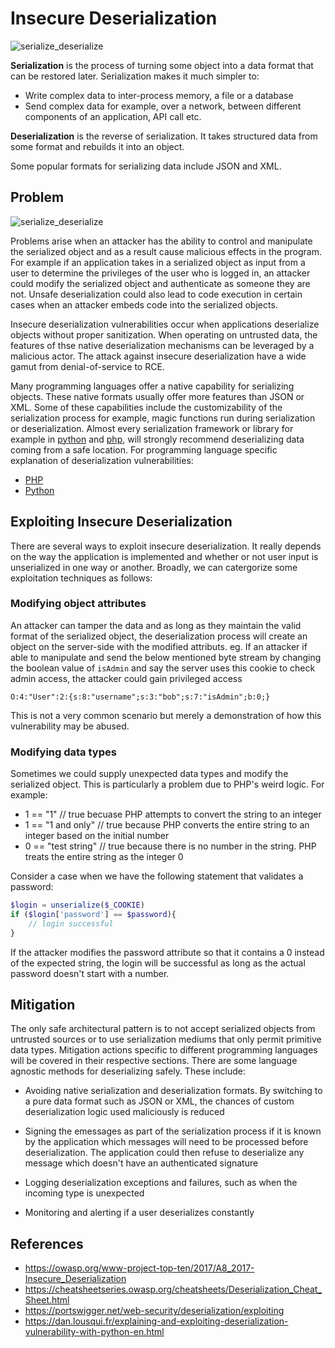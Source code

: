 # Insecure Deserialization

![serialize_deserialize](https://portswigger.net/web-security/images/deserialization-diagram.jpg)

**Serialization** is the process of turning some object into a data format that can be restored later. Serialization makes it much simpler to:

- Write complex data to inter-process memory, a file or a database
- Send complex data for example, over a network, between different components of an application, API call etc.

**Deserialization** is the reverse of serialization. It takes structured data from some format and rebuilds it into an object.

Some popular formats for serializing data include JSON and XML.

## Problem

![serialize_deserialize](https://portswigger.net/web-security/images/deserialization-infographic.jpg)

Problems arise when an attacker has the ability to control and manipulate the serialized object and as a result cause malicious effects in the program. For example if an application takes in a serialized object as input from a user to determine the privileges of the user who is logged in, an attacker could modify the serialized object and authenticate as someone they are not. Unsafe deserialization could also lead to code execution in certain cases when an attacker embeds code into the serialized objects.

Insecure deserialization vulnerabilities occur when applications deserialize objects without proper sanitization. When operating on untrusted data, the features of thse native deserialization mechanisms can be leveraged by a malicious actor. The attack against insecure deserialization have a wide gamut from denial-of-service to RCE.

Many programming languages offer a native capability for serializing objects. These native formats usually offer more features than JSON or XML. Some of these capabilities include the customizability of the serialization process for example, magic functions run during serialization or deserialization. Almost every serialization framework or library for example in [python](https://docs.python.org/3/library/pickle.html) and [php](https://www.php.net/manual/en/function.unserialize.php), will strongly recommend deserializing data coming from a safe location. For programming language specific explanation of deserialization vulnerabilities:

- [PHP](https://github.com/Shezz7/offsec/blob/master/insecure-deserialization/php-deserialization.md)
- [Python](https://github.com/Shezz7/offsec/blob/master/insecure-deserialization/python-deserialization.md)

## Exploiting Insecure Deserialization

There are several ways to exploit insecure deserialization. It really depends on the way the application is implemented and whether or not user input is unserialized in one way or another. Broadly, we can catergorize some exploitation techniques as follows:

### Modifying object attributes

An attacker can tamper the data and as long as they maintain the valid format of the serialized object, the deserialization process will create an object on the server-side with the modified attributs.  eg. If an attacker if able to manipulate and send the below mentioned byte stream by changing the boolean value of ```isAdmin``` and say the server uses this cookie to check admin access, the attacker could gain privileged access

```O:4:"User":2:{s:8:"username";s:3:"bob";s:7:"isAdmin";b:0;}```

This is not a very common scenario but merely a demonstration of how this vulnerability may be abused.

### Modifying data types

Sometimes we could supply unexpected data types and modify the serialized object. This is particularly a problem due to PHP's weird logic. For example:

- 1 == "1"           // true becuase PHP attempts to convert the string to an integer
- 1 == "1 and only"  // true because PHP converts the entire string to an integer based on the initial number
- 0 == "test string" // true because there is no number in the string. PHP treats the entire string as the integer 0

Consider a case when we have the following statement that validates a password:

```php
$login = unserialize($_COOKIE)
if ($login['password'] == $password){
    // login successful
}
```

If the attacker modifies the password attribute so that it contains a 0 instead of the expected string, the login will be successful as long as the actual password doesn't start with a number.

## Mitigation

The only safe architectural pattern is to not accept serialized objects from untrusted sources or to use serialization mediums that only permit primitive data types. Mitigation actions specific to different programming languages will be covered in their respective sections. There are some language agnostic methods for deserializing safely. These include:

- Avoiding native serialization and deserialization formats. By switching to a pure data format such as JSON or XML, the chances of custom deserialization logic used maliciously is reduced

- Signing the emessages as part of the serialization process if it is known by the application which messages will need to be processed before deserialization. The application could then refuse to deserialize any message which doesn't have an authenticated signature

- Logging deserialization exceptions and failures, such as when the incoming type is unexpected

- Monitoring and alerting if a user deserializes constantly

## References

- <https://owasp.org/www-project-top-ten/2017/A8_2017-Insecure_Deserialization>
- <https://cheatsheetseries.owasp.org/cheatsheets/Deserialization_Cheat_Sheet.html>
- <https://portswigger.net/web-security/deserialization/exploiting>
- <https://dan.lousqui.fr/explaining-and-exploiting-deserialization-vulnerability-with-python-en.html>
